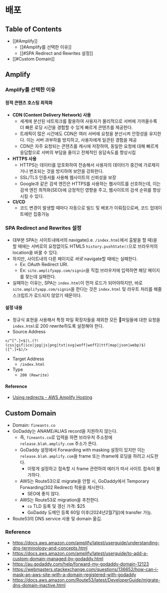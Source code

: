 # 배포

## Table of Contents
- [[#Amplify]]
	- [[#Amplify를 선택한 이유]]
	- [[#SPA Redirect and Rewrites 설정]]
- [[#Custom Domain]]

## Amplify
### Amplify를 선택한 이유
#### 정적 콘텐츠 호스팅 최적화
- **CDN (Content Delivery Network) 사용**
	- 세계에 분산된 네트워크를 활용하여 사용자가 물리적으로 서버에 가까울수록 더 빠른 로딩 시간을 경험할 수 있게 빠르게 콘텐츠를 제공한다.
	- 트래픽이 많은 시간에도 CDN은 여러 서버에 요청을 분산시켜 안정성을 유지한다. 이는 서버 과부하를 방지하고, 사용자에게 일관된 경험을 제공
	- CDN은 자주 요청되는 콘텐츠를 캐시에 저장하여, 동일한 요청에 대해 빠르게 응답함으로 서버의 부담을 줄이고 전체적인 응답속도를 향상시킴
- **HTTPS 사용**
	- HTTPS는 데이터를 암호화하여 전송해서 사용자의 데이터가 중간에 가로채지거나 변조되는 것을 방지하여 보안을 강화한다.
	- SSL/TLS 인증서를 사용해 웹사이트의 신뢰성을 보장
	- Google과 같은 검색 엔진은 HTTPS를 사용하는 웹사이트를 선호하는데, 이는 검색 엔진 최적화(SEO)에 긍정적인 영향을 주고, 웹사이트의 검색 순위를 향상시킬 수 있다.
- **CI/CD**
	- 코드 변경이 발생할 때마다 자동으로 빌드 및 배포가 이뤄짐으로써, 코드 업데이트에만 집중가능 
### SPA Redirect and Rewrites 설정
- 대부분 SPA는 사이트내에서의 navigate(i.e. `/index.html`에서 출발을 할 때)을 할 때에는 서버로의 요청없이도 HTML5 `history.pushState()`으로 브라우저의 location을 바꿀 수 있다.
- 하지만, 사이트내의 다른 페이지로 *바로* navigate할 때에는 실패한다.
	- Ex: OAuth Redirect URI.
	- Ex: `site.amplifyapp.com/signin`을 직접 브라우저에 입력하면 해당 페이지를 찾는데 실패한다.
- 실패하는 이유는, SPA는 `index.html`이 먼저 로드가 되어야하지만, 바로 `site.amplifyapp.com/signin`을 한다는 것은 `index.html` 및 라우트 처리를 해줄 스크립트가 로드되지 않았기 때문이다.
#### 설정 내용
- 정규식 표현을 사용해서 특정 파일 확장자들을 제외한 모든 파일들에 대한 요청을 `index.html`로 200 rewrite하도록 설정해야 한다.
- Source Address
```
</^[^.]+$|\.(?!(css|gif|ico|jpg|js|png|txt|svg|woff|woff2|ttf|map|json|webp)$)([^.]+$)/>
```
- Target Address
	- `/index.html`
- Type
	- `200 (Rewrite)`
#### Reference
- [Using redirects - AWS Amplify Hosting](https://docs.aws.amazon.com/amplify/latest/userguide/redirects.html#redirects-for-single-page-web-apps-spa)

## Custom Domain
- Domain: `fineants.co` 
- GoDaddy는 ANAME/ALIAS record을 지원하지 않는다.
	- 즉, `fineants.co`로 입력을 하면 브라우저 주소창에 `release.blah.amplify.com` 주소가 뜬다.
	- GoDaddy 설정에서 Forwarding with masking 설정이 있지만 이는 `release.blah.amplify.com`을 frame 또는 iframe에 로딩을 하려고 시도한다.
		- 이렇게 설정하고 접속할 시 frame 관련하여 에러가 떠서 사이트 접속이 불가하다.
	- AWS는 Route53으로 migrate을 안할 시, GoDaddy에서 Temporary Forwarding(302 Redirect) 적용을 제시한다.
		- SEO에 좋지 않다.
	- AWS는 Route53로 migration을 추천한다.
		- `co` TLD 등록 및 갱신 가격: $25
		- GoDaddy 도메인 등록 60일 이후(2024년2월7일)에 transfer 가능.
- Route53의 DNS service 사용 및 domain 옮김.
### Reference
- https://docs.aws.amazon.com/amplify/latest/userguide/understanding-dns-terminology-and-concepts.html
- https://docs.aws.amazon.com/amplify/latest/userguide/to-add-a-custom-domain-managed-by-godaddy.html
- https://au.godaddy.com/help/forward-my-godaddy-domain-12123
- https://webmasters.stackexchange.com/questions/136652/how-can-i-mask-an-aws-site-with-a-domain-registered-with-godaddy
- https://docs.aws.amazon.com/Route53/latest/DeveloperGuide/migrate-dns-domain-inactive.html
